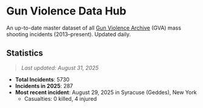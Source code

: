 # Gun Violence Data Hub
An up-to-date master dataset of all [Gun Violence Archive](https://www.gunviolencearchive.org/) (GVA) mass shooting incidents (2013–present). Updated daily.

## Statistics
>*Last updated: August 31, 2025*
- **Total Incidents**: 5730
- **Incidents in 2025**: 287
- **Most recent incident**: August 29, 2025 in Syracuse (Geddes), New York
  - Casualties: 0 killed, 4 injured
